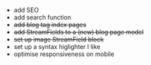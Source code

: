 - add SEO
- add search function
- ~~add blog tag index pages~~
- ~~add StreamFields to a (new) blog page model~~
- ~~set up image StreamField block~~
- set up a syntax higlighter I like
- optimise responsiveness on mobile
